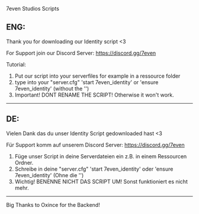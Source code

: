 7even Studios Scripts

ENG:
--------

Thank you for downloading our Identity script <3

For Support join our Discord Server: https://discord.gg/7even

Tutorial:

1. Put our script into your serverfiles for example in a ressource folder
2. type into your "server.cfg" 'start 7even_identity' or 'ensure 7even_identity' (without the '')
3. Important! DONT RENAME THE SCRIPT! Otherwise it won't work.

--------



DE:
--------

Vielen Dank das du unser Identity Script gedownloaded hast <3

Für Support komm auf unserem Discord Server: https://discord.gg/7even

1. Füge unser Script in deine Serverdateien ein z.B. in einem Ressourcen Ordner.
2. Schreibe in deine "server.cfg" 'start 7even_identity' oder 'ensure 7even_identity' (Ohne die '')
3. Wichtig! BENENNE NICHT DAS SCRIPT UM! Sonst funktioniert es nicht mehr.

--------

Big Thanks to Oxince for the Backend!
